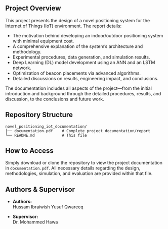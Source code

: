 ## Project Overview

This project presents the design of a novel positioning system for the Internet of Things (IoT) environment. The report details:
- The motivation behind developing an indoor/outdoor positioning system with minimal equipment cost.
- A comprehensive explanation of the system’s architecture and methodology.
- Experimental procedures, data generation, and simulation results.
- Deep Learning (DL) model development using an ANN and an LSTM network.
- Optimization of beacon placements via advanced algorithms.
- Detailed discussions on results, engineering impact, and conclusions.
  
The documentation includes all aspects of the project—from the initial introduction and background through the detailed procedures, results, and discussion, to the conclusions and future work.

## Repository Structure

```
novel_positioning_iot_documentation/
├── documentation.pdf    # Complete project documentation/report
└── README.md            # This file
```

## How to Access

Simply download or clone the repository to view the project documentation in `documentation.pdf`. All necessary details regarding the design, methodologies, simulation, and evaluation are provided within that file.

## Authors & Supervisor

- **Authors:**  
  Hussam Ibraiwish 
  Yusuf Qwareeq
  
- **Supervisor:**  
  Dr. Mohammed Hawa
  
